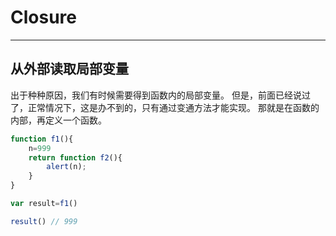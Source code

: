 
  # Closure
  ---
  
  ## 从外部读取局部变量 
  
  出于种种原因，我们有时候需要得到函数内的局部变量。
  但是，前面已经说过了，正常情况下，这是办不到的，只有通过变通方法才能实现。 
  那就是在函数的内部，再定义一个函数。 
  
  ``` js
  function f1(){
      n=999
      return function f2(){
          alert(n);
      }
  }
  
  var result=f1()
  
  result() // 999
  ```
